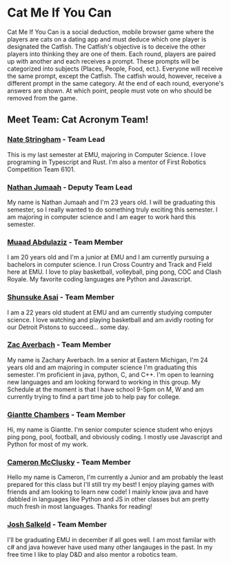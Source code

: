 # Cat Me If You Can

Cat Me If You Can is a social deduction, mobile browser game where the players are cats on a dating app and must deduce which one player is designated the Catfish. The Catfish's objective is to deceive the other players into thinking they are one of them. Each round, players are paired up with another and each receives a prompt. These prompts will be categorized into subjects (Places, People, Food, ect.). Everyone will receive the same prompt, except the Catfish. The catfish would, however, receive a different prompt in the same category. At the end of each round, everyone's answers are shown. At which point, people must vote on who should be removed from the game.

## Meet Team: Cat Acronym Team!

### [Nate Stringham](https://github.com/nstringham) - Team Lead

This is my last semester at EMU, majoring in Computer Science. I love programing in Typescript and Rust. I'm also a mentor of First Robotics Competition Team 6101.

### [Nathan Jumaah](https://github.com/njumaah) - Deputy Team Lead

My name is Nathan Jumaah and I'm 23 years old. I will be graduating this semester, so I really wanted to do something truly exciting this semester. I am majoring in computer science and I am eager to work hard this semester.

### [Muaad Abdulaziz](https://github.com/Muaad2001) - Team Member

I am 20 years old and I'm a junior at EMU and I am currently pursuing a bachelors in computer science. I run Cross Country and Track and Field here at EMU. I love to play basketball, volleyball, ping pong, COC and Clash Royale. My favorite coding languages are Python and Javascript.

### [Shunsuke Asai](https://github.com/SBAsai) - Team Member

I am a 22 years old student at EMU and am currently studying computer science. I love watching and playing basketball and am avidly rooting for our Detroit Pistons to succeed... some day.

### [Zac Averbach](https://github.com/zaverbac) - Team Member

My name is Zachary Averbach. Im a senior at Eastern Michigan, I'm 24 years old and am majoring in computer science I'm graduating this semester. I'm proficient in java, python, C, and C++. I'm open to learning new languages and am looking forward to working in this group. My Schedule at the moment is that I have school 9-5pm on M, W and am currently trying to find a part time job to help pay for college.

### [Giantte Chambers](https://github.com/gchamb) - Team Member

Hi, my name is Giantte. I'm senior computer science student who enjoys ping pong, pool, football, and obviously coding. I mostly use Javascript and Python for most of my work.

### [Cameron McClusky](https://github.com/cmcclusky) - Team Member

Hello my name is Cameron, I'm currently a Junior and am probably the least prepared for this class but I'll still try my best! I enjoy playing games with friends and am looking to learn new code! I mainly know java and have dabbled in languages like Python and JS in other classes but am pretty much fresh in most languages. Thanks for reading!

### [Josh Salkeld](https://github.com/mrjoshua520) - Team Member

I'll be graduating EMU in december if all goes well. I am most familar with c# and java however have used many other langauges in the past. In my free time I like to play D&D and also mentor a robotics team.
